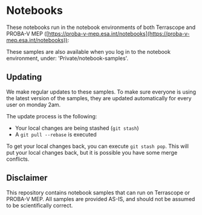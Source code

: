 # Notebooks #

These notebooks run in the notebook environments of both Terrascope and PROBA-V MEP ([https://proba-v-mep.esa.int/notebooks](https://proba-v-mep.esa.int/notebooks)):

These samples are also available when you log in to the notebook environment, under: 'Private/notebook-samples'.

## Updating ##
We make regular updates to these samples. To make sure everyone is using the latest version of the samples, they are updated automatically for every user on monday 2am. 

The update process is the following:
* Your local changes are being stashed (`git stash`)
* A `git pull --rebase` is executed

To get your local changes back, you can execute `git stash pop`. This will put your local changes back, but it is possible you have some merge conflicts. 

## Disclaimer ##
This repository contains notebook samples that can run on Terrascope or PROBA-V MEP. All samples are provided AS-IS, and should not be assumed to be scientifically correct. 
